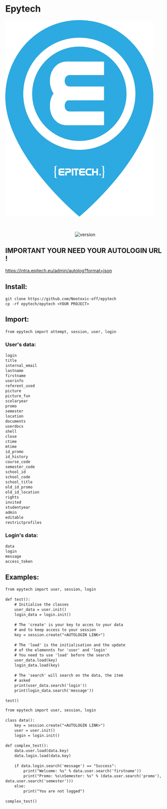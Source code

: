 # Epytech 

<p align = "left">
    <img alt = "epietch" width="468.2 / 3" height="621.4 / 3" src = "images/epitech.png"/>
</p>
<br>
<p align = "center">
    <img alt = "version" src = "https://img.shields.io/badge/version-0.3-blue.svg"/>
</p>

## IMPORTANT YOUR NEED YOUR AUTOLOGIN URL !
https://intra.epitech.eu/admin/autolog?format=json

## Install:
```
git clone https://github.com/Neotoxic-off/epytech
cp -rf epytech/epytech <YOUR PROJECT>
```

## Import:
```PY
from epytech import attempt, session, user, login
```

### User's data:
```          
login            
title            
internal_email   
lastname         
firstname        
userinfo         
referent_used    
picture          
picture_fun	     
scolaryear	     
promo	         
semester	     
location	     
documents	     
userdocs	     
shell	         
close	         
ctime	         
mtime	         
id_promo	     
id_history	     
course_code	     
semester_code    
school_id	     
school_code	     
school_title	 
old_id_promo	 
old_id_location	 
rights	         
invited	         
studentyear	     
admin	         
editable	     
restrictprofiles 
```

### Login's data:
```
data        
login       
message    
access_token
```

## Examples:
```PY
from epytech import user, session, login

def test():
    # Initialise the classes
    user_data = user.init()
    login_data = login.init()

    # The 'create' is your key to acces to your data
    # and to keep access to your session
    key = session.create("<AUTOLOGIN LINK>")

    # The 'load' is the initialisation and the update
    # of the elemennts for 'user' and 'login'
    # You need to use 'load' before the search
    user_data.load(key)
    login_data.load(key)

    # The 'search' will search on the data, the item
    # asked
    print(user_data.search('login'))
    print(login_data.search('message'))

test()
```

```PY
from epytech import user, session, login

class data():
    key = session.create("<AUTOLOGIN LINK>")
    user = user.init()
    login = login.init()

def complex_test():
    data.user.load(data.key)
    data.login.load(data.key)

    if data.login.search('message') == "Success":
        print("Welcome: %s" % data.user.search('firstname'))
        print("Promo: %s\nSemester: %s" % (data.user.search('promo'), data.user.search('semester')))
    else:
        print("You are not logged")

complex_test()
```
